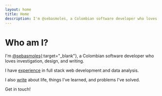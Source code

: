 ```yaml
---
layout: home
title: Home
description: I'm @sebasmoles, a Colombian software developer who loves investigation, design, and writing.
---
```


# Who am I?

I'm [@sebasmoles](https://twitter.com/sebasmoles){:target="_blank"}, a Colombian software developer who loves investigation, design, and writing.

I have [experience](/portfolio) in full stack web development and data analysis.

I also [write](/journal) about life, things I've learned, and problems I've solved.

Get in touch!
